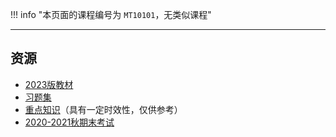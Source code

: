 !!! info "本页面的课程编号为 `MT10101`，无类似课程"

---

## 资源  
- [2023版教材](http://api.xtaoa.com/api/lanzou.php?url=https://cqu-openlib.lanzout.com/i7dHy1wkz2ja&type=down)  
- [习题集](http://api.xtaoa.com/api/lanzou.php?url=https://cqu-openlib.lanzout.com/izOtJ1zhti9a&type=down)  
- [重点知识](http://api.xtaoa.com/api/lanzou.php?url=https://cqu-openlib.lanzout.com/iO2X51zhtiab&type=down)（具有一定时效性，仅供参考）  
- [2020-2021秋期末考试](http://api.xtaoa.com/api/lanzou.php?url=https://cqu-openlib.lanzout.com/iq0K01zhti8j&type=down)  